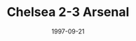 ---
layout: post
header: Chelsea 2-3 Arsenal
date: 1997-09-21
categories: premier-league
video: AznDwOhJ8cw
summary: "A Nigel Winterburn stunner gave Arsenal the three points against Chelsea"
excerpt: "A Nigel Winterburn stunner gave Arsenal the three points against Chelsea"
title: Chelsea 2-3 Arsenal
---